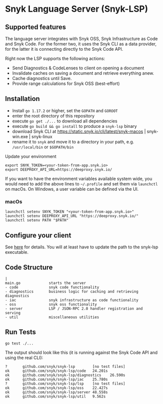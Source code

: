 # Snyk Language Server (Snyk-LSP)

## Supported features
The language server integrates with Snyk OSS, Snyk Infrastructure as Code and Snyk Code. For the former two, 
it uses the Snyk CLI as a data provider, for the latter it is connecting directly to the Snyk Code API.

Right now the LSP supports the following actions:

- Send Diagnostics & CodeLenses to client on opening a document
- Invalidate caches on saving a document and retrieve everything anew.
- Cache diagnostics until Save.
- Provide range calculations for Snyk OSS (best-effort)

## Installation

- Install `go 1.17.2` or higher, set the `GOPATH` and `GOROOT`
- enter the root directory of this repository
- execute `go get ./...` to download all dependencies
- execute `go build && go install` to produce a `snyk-lsp` binary
- download Snyk CLI at https://static.snyk.io/cli/latest/snyk-macos | snyk-win.exe | snyk-linux 
- rename it to `snyk` and move it to a directory in your path, e.g. `/usr/local/bin` or `$GOPATH/bin` 

Update your environment

```
export SNYK_TOKEN=<your-token-from-app.snyk.io>
export DEEPROXY_API_URL=https://deeproxy.snyk.io/
```
If you want to have the environment variables available system wide, you would need to 
add the above lines to `~/.profile` and set them via `launchctl` on macOs. On Windows, 
a user variable can be defined via the UI.

### macOs
```
launchctl setenv SNYK_TOKEN "<your-token-from-app.snyk.io>"
launchctl setenv DEEPROXY_API_URL "https://deeproxy.snyk.io/"
launchctl setenv PATH "$PATH"
```

## Configure your client
See [here](https://docs.google.com/document/d/1nUAt4ckza1y1PEE3p4BUsnlmQkE4ltuYURJkYeusYpA/) for details.
You will at least have to update the path to the snyk-lsp executable. 

## Code Structure
```
|
main.go             starts the server
- code              snyk code functionality
- diagnostics       business logic for caching and retrieving diagnostics
- iac               snyk infrastructure as code functionality
- oss               snyk oss functionality
- server            LSP / JSON-RPC 2.0 handler registration and serving
- util              miscellaneous utilities
```

## Run Tests
```go test ./...```

The output should look like this (it is running against the Snyk Code API and using the real CLI):
```
?       github.com/snyk/snyk-lsp        [no test files]
ok      github.com/snyk/snyk-lsp/code   24.201s
ok      github.com/snyk/snyk-lsp/diagnostics    26.590s
ok      github.com/snyk/snyk-lsp/iac    25.780s
?       github.com/snyk/snyk-lsp/lsp    [no test files]
ok      github.com/snyk/snyk-lsp/oss    22.427s
ok      github.com/snyk/snyk-lsp/server 48.558s
ok      github.com/snyk/snyk-lsp/util   9.562s
```
